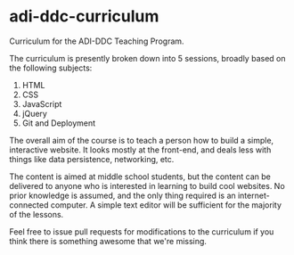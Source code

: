 adi-ddc-curriculum
==================
Curriculum for the ADI-DDC Teaching Program.

The curriculum is presently broken down into 5 sessions, broadly based on the following subjects:

1. HTML
2. CSS
3. JavaScript
4. jQuery
5. Git and Deployment

The overall aim of the course is to teach a person how to build a simple, interactive website. It looks mostly at the front-end, and deals less with things like data persistence, networking, etc.

The content is aimed at middle school students, but the content can be delivered to anyone who is interested in learning to build cool websites. No prior knowledge is assumed, and the only thing required is an internet-connected computer. A simple text editor will be sufficient for the majority of the lessons.

Feel free to issue pull requests for modifications to the curriculum if you think there is something awesome that we're missing.